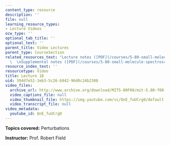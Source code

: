 ```yaml
---
content_type: resource
description: ''
file: null
learning_resource_types:
- Lecture Videos
ocw_type: ''
optional_tab_title: ''
optional_text: ''
parent_title: Video Lectures
parent_type: CourseSection
related_resources_text: "Lecture notes ([PDF](/courses/5-80-small-molecule-spectroscopy-and-dynamics-fall-2008/resources/18_580ln_fa08))\
  \  \nSupplemental notes ([PDF](/courses/5-80-small-molecule-spectroscopy-and-dynamics-fall-2008/resources/18s_analpertb))"
resource_index_text: ''
resourcetype: Video
title: Lecture 18
uid: 394d7e52-3eb3-5c26-b942-96d0c24b2308
video_files:
  archive_url: http://www.archive.org/download/MIT5-80F08/mit-5.80-f08-lec18_300k.mp4
  video_captions_file: null
  video_thumbnail_file: https://img.youtube.com/vi/QnE_fuUCrg0/default.jpg
  video_transcript_file: null
video_metadata:
  youtube_id: QnE_fuUCrg0
---
```


**Topics covered:** Perturbations

**Instructor:** Prof. Robert Field